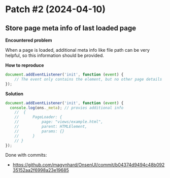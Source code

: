 # Patch #2 (2024-04-10)
## Store page meta info of last loaded page


__Encountered problem__

When a page is loaded, additional meta info like file path can be very helpful, so this information should be provided.

__How to reproduce__

```js
document.addEventListener('init', function (event) {
    // The event only contains the element, but no other page details
});
```

__Solution__

```js
document.addEventListener('init', function (event) {
  console.log(ons._meta); // provies additional info
    //  {
    //      PageLoader: {
    //          page: "views/example.html", 
    //          parent: HTMLElement, 
    //          params: {}
    //      }
    // }
});
```



Done with commits:
* https://github.com/magynhard/OnsenUI/commit/b04374d9494c48b09235152aa2f6998a23e19685
